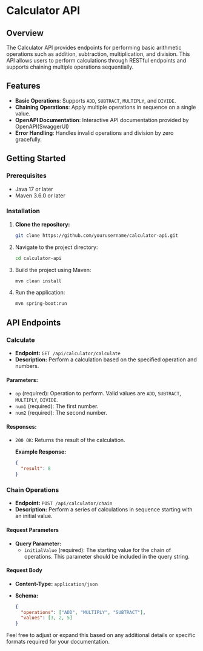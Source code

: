 # Calculator API

## Overview

The Calculator API provides endpoints for performing basic arithmetic operations such as addition, subtraction, multiplication, and division. This API allows users to perform calculations through RESTful endpoints and supports chaining multiple operations sequentially.

## Features

- **Basic Operations**: Supports `ADD`, `SUBTRACT`, `MULTIPLY`, and `DIVIDE`.
- **Chaining Operations**: Apply multiple operations in sequence on a single value.
- **OpenAPI Documentation**: Interactive API documentation provided by OpenAPI(SwaggerUI)
- **Error Handling**: Handles invalid operations and division by zero gracefully.

## Getting Started

### Prerequisites

- Java 17 or later
- Maven 3.6.0 or later

### Installation

1. **Clone the repository:**

   ```bash
   git clone https://github.com/yourusername/calculator-api.git
   ```
2. Navigate to the project directory:
   ```bash
   cd calculator-api
   ```
3. Build the project using Maven:
   ```bash
   mvn clean install
   ```
4. Run the application:

   ```bash
   mvn spring-boot:run
   ```


## API Endpoints

### Calculate

- **Endpoint:** `GET /api/calculator/calculate`
- **Description:** Perform a calculation based on the specified operation and numbers.

#### Parameters:

- `op` (required): Operation to perform. Valid values are `ADD`, `SUBTRACT`, `MULTIPLY`, `DIVIDE`.
- `num1` (required): The first number.
- `num2` (required): The second number.

#### Responses:

- `200 OK`: Returns the result of the calculation.

  **Example Response:**

  ```json
  {
    "result": 8
  }
  ```


### Chain Operations

- **Endpoint:** `POST /api/calculator/chain`
- **Description:** Perform a series of calculations in sequence starting with an initial value.

#### Request Parameters

- **Query Parameter:**
  - `initialValue` (required): The starting value for the chain of operations. This parameter should be included in the query string.

#### Request Body

- **Content-Type:** `application/json`
- **Schema:**

  ```json
  {
    "operations": ["ADD", "MULTIPLY", "SUBTRACT"],
    "values": [3, 2, 5]
  }
  ```



Feel free to adjust or expand this based on any additional details or specific formats required for your documentation.

